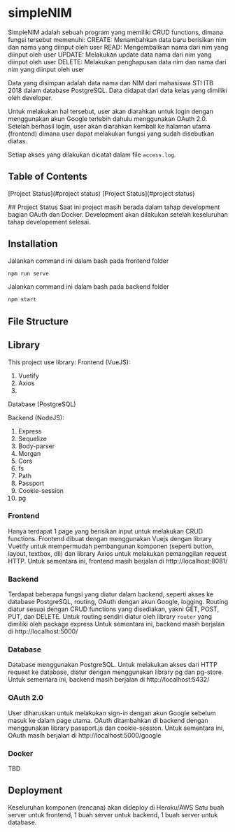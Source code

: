 # simpleNIM
SimpleNIM adalah sebuah program yang memiliki CRUD functions, dimana fungsi tersebut memenuhi:
CREATE: Menambahkan data baru berisikan nim dan nama yang diinput oleh user
READ: Mengembalikan nama dari nim yang diinput oleh user
UPDATE: Melakukan update data nama dari nim yang diinput oleh user
DELETE: Melakukan penghapusan data nim dan nama dari nim yang diinput oleh user

Data yang disimpan adalah data nama dan NIM dari mahasiswa STI ITB 2018 dalam database PostgreSQL. Data didapat dari data kelas yang dimiliki oleh developer.

Untuk melakukan hal tersebut, user akan diarahkan untuk login dengan menggunakan akun Google terlebih dahulu menggunakan OAuth 2.0. Setelah berhasil login, user akan diarahkan kembali ke halaman utama (frontend) dimana user dapat melakukan fungsi yang sudah disebutkan diatas. 

Setiap akses yang dilakukan dicatat dalam file ```access.log```.

## Table of Contents
[Project Status](#project status)
[Project Status](#project status)

<a name="project status" />
## Project Status
Saat ini project masih berada dalam tahap development bagian OAuth dan Docker. Development akan dilakukan setelah keseluruhan tahap developement selesai.

## Installation
Jalankan command ini dalam bash pada frontend folder
```bash
npm run serve
```

Jalankan command ini dalam bash pada backend folder
```bash
npm start
```

## File Structure


## Library
This project use library:
Frontend (VueJS):
1. Vuetify
2. Axios
3. 

Database (PostgreSQL)

Backend (NodeJS):
1. Express
2. Sequelize
3. Body-parser
4. Morgan
5. Cors
6. fs
7. Path
8. Passport
9. Cookie-session
10. pg

### Frontend
Hanya terdapat 1 page yang berisikan input untuk melakukan CRUD functions.
Frontend dibuat dengan menggunakan Vuejs dengan library Vuetify untuk mempermudah pembangunan komponen (seperti button, layout, textbox, dll) dan library Axios untuk melakukan pemanggilan request HTTP.
Untuk sementara ini, frontend masih berjalan di http://localhost:8081/

### Backend
Terdapat beberapa fungsi yang diatur dalam backend, seperti akses ke database PostgreSQL, routing, OAuth dengan akun Google, logging. 
Routing diatur sesuai dengan CRUD functions yang disediakan, yakni GET, POST, PUT, dan DELETE. Untuk routing sendiri diatur oleh library ```router``` yang dimiliki oleh package express
Untuk sementara ini, backend masih berjalan di http://localhost:5000/

### Database
Database menggunakan PostgreSQL. Untuk melakukan akses dari HTTP request ke database, diatur dengan menggunakan library pg dan pg-store. 
Untuk sementara ini, backend masih berjalan di http://localhost:5432/

### OAuth 2.0
User diharuskan untuk melakukan sign-in dengan akun Google sebelum masuk ke dalam page utama. OAuth ditambahkan di backend dengan menggunakan library passport.js dan cookie-session. 
Untuk sementara ini, OAuth masih berjalan di http://localhost:5000/google

### Docker
TBD

## Deployment
Keseluruhan komponen (rencana) akan dideploy di Heroku/AWS
Satu buah server untuk frontend, 1 buah server untuk backend, 1 buah server untuk database.
